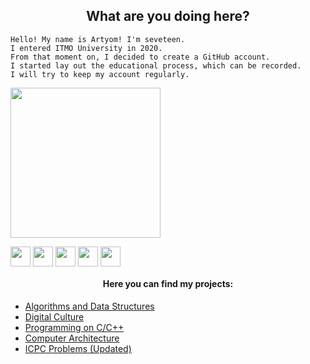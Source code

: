 <h2 align = "center" >What are you doing here?</h2>

    Hello! My name is Artyom! I'm seveteen.
    I entered ITMO University in 2020.
    From that moment on, I decided to create a GitHub account.
    I started lay out the educational process, which can be recorded.
    I will try to keep my account regularly.
    
<p><img src= "https://i.pinimg.com/originals/71/51/3a/71513ac815fbee5224723c02a1739bb0.gif" width = "240" align = center"></p>
<div>
   <a href = "https://vk.com/mrfadeyev"><img src = "https://free-png.ru/wp-content/uploads/2020/04/VK-chb_t-320x320.png" width = "32" align = "center" target = "_blank"></a>
   <a href = "https://t.me/not_fadyat"><img src = "https://i.pinimg.com/originals/a9/74/1a/a9741aa5ce89000ef341872d32e4ba69.png" width = "32" align = "center" target = "_blank"></a>
   <a href = "mailto:fadyat@icloud.com"><img src = "https://encrypted-tbn0.gstatic.com/images?q=tbn%3AANd9GcTewa5n6ScSCLaV_q218HjkRStQnXQ1PkPP4Q&usqp=CAU" width = "32" align = "center" target = "_blank"></a>
   <a href = "https://github.com/fadyat"><img src = "https://image.flaticon.com/icons/png/512/25/25231.png" width = "32" align = "center" target = "_blank"></a>
   <a href = "https://codeforces.com/profile/AwayFromHome"><img src = "https://cdn4.iconfinder.com/data/icons/logos-brands-5/24/codeforces-512.png" width = "32" align = "center" target = "_blank"></a>
</div>
<h4 align = "center">Here you can find my projects:</h4>
<ul>
    <li><a href = "https://github.com/fadyat/ITMO-ALG"> Algorithms and Data Structures </a></li>
    <li><a href = "https://github.com/fadyat/ITMO-DC"> Digital Culture </a></li>
    <li><a href = "https://github.com/fadyat/ITMO-C"> Programming on C/C++ </a></li>
    <li><a href = "https://github.com/fadyat/ITMO-ECM"> Computer Architecture </a></li>
    <li><a href = "https://github.com/fadyat/ICPC-PROBLEMS"> ICPC Problems (Updated) </a></li>
</ul>
